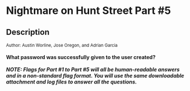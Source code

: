 # Nightmare on Hunt Street Part #5

## Description

<small>Author: Austin Worline, Jose Oregon, and Adrian Garcia</small><br><br><b>What password was successfully given to the user created?</b> <br><br> <i><b>NOTE: Flags for Part #1 to Part #5 will all be human-readable answers and in a non-standard flag format. You will use the same downloadable attachment and log files to answer all the questions.</i></b>


